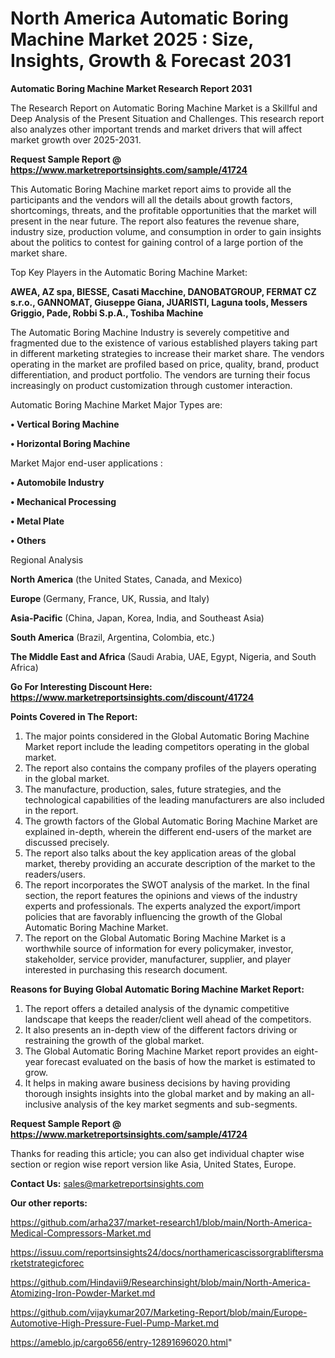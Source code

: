 # North America Automatic Boring Machine Market 2025 : Size, Insights, Growth & Forecast 2031

<strong>Automatic Boring Machine Market Research Report 2031</strong>

The Research Report on Automatic Boring Machine Market is a Skillful and Deep Analysis of the Present Situation and Challenges. This research report also analyzes other important trends and market drivers that will affect market growth over 2025-2031.

<strong>Request Sample Report @ <a href=https://www.marketreportsinsights.com/sample/41724>https://www.marketreportsinsights.com/sample/41724</a></strong>

This Automatic Boring Machine market report aims to provide all the participants and the vendors will all the details about growth factors, shortcomings, threats, and the profitable opportunities that the market will present in the near future. The report also features the revenue share, industry size, production volume, and consumption in order to gain insights about the politics to contest for gaining control of a large portion of the market share.

Top Key Players in the Automatic Boring Machine Market:

<strong>AWEA, AZ spa, BIESSE, Casati Macchine, DANOBATGROUP, FERMAT CZ s.r.o., GANNOMAT, Giuseppe Giana, JUARISTI, Laguna tools, Messers Griggio, Pade, Robbi S.p.A., Toshiba Machine</strong>

The Automatic Boring Machine Industry is severely competitive and fragmented due to the existence of various established players taking part in different marketing strategies to increase their market share. The vendors operating in the market are profiled based on price, quality, brand, product differentiation, and product portfolio. The vendors are turning their focus increasingly on product customization through customer interaction.

Automatic Boring Machine Market Major Types are:

<strong>•  Vertical Boring Machine

•  Horizontal Boring Machine</strong>

Market Major end-user applications :

<strong>•  Automobile Industry

•  Mechanical Processing

•  Metal Plate

•  Others</strong>

Regional Analysis

</u><strong><b>North America</b></strong> (the United States, Canada, and Mexico)

<strong><b>Europe </b></strong>(Germany, France, UK, Russia, and Italy)

<strong><b>Asia-Pacific</b></strong> (China, Japan, Korea, India, and Southeast Asia)

<strong><b>South America</b></strong> (Brazil, Argentina, Colombia, etc.)

<strong><b>The Middle East and Africa</b></strong> (Saudi Arabia, UAE, Egypt, Nigeria, and South Africa)

<strong>Go For Interesting Discount Here: <a href=https://www.marketreportsinsights.com/discount/41724>https://www.marketreportsinsights.com/discount/41724</a></strong>

<strong>Points Covered in The Report:</strong>
<ol>
  <li>The major points considered in the Global Automatic Boring Machine Market report include the leading competitors operating in the global market.</li>
  <li>The report also contains the company profiles of the players operating in the global market.</li>
  <li>The manufacture, production, sales, future strategies, and the technological capabilities of the leading manufacturers are also included in the report.</li>
  <li>The growth factors of the Global Automatic Boring Machine Market are explained in-depth, wherein the different end-users of the market are discussed precisely.</li>
  <li>The report also talks about the key application areas of the global market, thereby providing an accurate description of the market to the readers/users.</li>
  <li>The report incorporates the SWOT analysis of the market. In the final section, the report features the opinions and views of the industry experts and professionals. The experts analyzed the export/import policies that are favorably influencing the growth of the Global Automatic Boring Machine Market.</li>
  <li>The report on the Global Automatic Boring Machine Market is a worthwhile source of information for every policymaker, investor, stakeholder, service provider, manufacturer, supplier, and player interested in purchasing this research document.</li>
</ol>
<strong>Reasons for Buying Global Automatic Boring Machine Market Report:</strong>

<ol>
  <li>The report offers a detailed analysis of the dynamic competitive landscape that keeps the reader/client well ahead of the competitors.</li>
  <li>It also presents an in-depth view of the different factors driving or restraining the growth of the global market.</li>
  <li>The Global Automatic Boring Machine Market report provides an eight-year forecast evaluated on the basis of how the market is estimated to grow.</li>
  <li>It helps in making aware business decisions by having providing thorough insights insights into the global market and by making an all-inclusive analysis of the key market segments and sub-segments.</li>
</ol>
<strong>Request Sample Report @ <a href=https://www.marketreportsinsights.com/sample/41724>https://www.marketreportsinsights.com/sample/41724</a></strong>


Thanks for reading this article; you can also get individual chapter wise section or region wise report version like Asia, United States, Europe.

<strong>Contact Us:</strong>
sales@marketreportsinsights.com

<strong>Our other reports:</strong>

<a href=https://github.com/arha237/market-research1/blob/main/North-America-Medical-Compressors-Market.md>https://github.com/arha237/market-research1/blob/main/North-America-Medical-Compressors-Market.md</a>

<a href=https://issuu.com/reportsinsights24/docs/northamericascissorgrabliftersmarketstrategicforec>https://issuu.com/reportsinsights24/docs/northamericascissorgrabliftersmarketstrategicforec</a>

<a href=https://github.com/Hindavii9/Researchinsight/blob/main/North-America-Atomizing-Iron-Powder-Market.md>https://github.com/Hindavii9/Researchinsight/blob/main/North-America-Atomizing-Iron-Powder-Market.md</a>

<a href=https://github.com/vijaykumar207/Marketing-Report/blob/main/Europe-Automotive-High-Pressure-Fuel-Pump-Market.md>https://github.com/vijaykumar207/Marketing-Report/blob/main/Europe-Automotive-High-Pressure-Fuel-Pump-Market.md</a>

<a href=https://ameblo.jp/cargo656/entry-12891696020.html>https://ameblo.jp/cargo656/entry-12891696020.html</a>"
